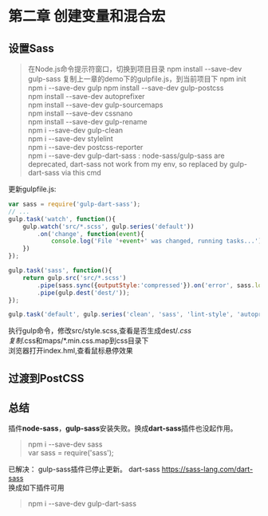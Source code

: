 
# 第二章 创建变量和混合宏

## 设置Sass

> 在Node.js命令提示符窗口，切换到项目目录
> npm install --save-dev gulp-sass
> 复制上一章的demo下的gulpfile.js，到当前项目下
> npm init
> npm i --save-dev gulp
   > npm install --save-dev gulp-postcss  
   > npm install --save-dev autoprefixer  
   > npm install --save-dev gulp-sourcemaps  
   > npm install --save-dev cssnano  
   > npm install --save-dev gulp-rename  
   > npm i --save-dev gulp-clean  
   > npm i --save-dev stylelint  
   > npm i --save-dev postcss-reporter  
> npm i --save-dev gulp-dart-sass : node-sass/gulp-sass are deprecated, dart-sass not work from my env, so replaced by gulp-dart-sass via this cmd

更新gulpfile.js:

```javascript
var sass = require('gulp-dart-sass');
// ...
gulp.task('watch', function(){
    gulp.watch('src/*.scss', gulp.series('default'))
        .on('change', function(event){
            console.log('File '+event+' was changed, running tasks...');
    })
});

gulp.task('sass', function(){
    return gulp.src('src/*.scss')
        .pipe(sass.sync({outputStyle:'compressed'}).on('error', sass.logError))
        .pipe(gulp.dest('dest/'));
});

gulp.task('default', gulp.series('clean', 'sass', 'lint-style', 'autoprefixer', 'rename', 'watch'));
```
执行gulp命令，修改src/style.scss,查看是否生成dest/*.css  
复制*.css和maps/*.min.css.map到css目录下  
浏览器打开index.hml,查看鼠标悬停效果  

## 过渡到PostCSS



## 总结

插件<b>node-sass</b>，<b>gulp-sass</b>安装失败。换成<b>dart-sass</b>插件也没起作用。
> npm i --save-dev sass  
> var sass = require('sass');  

已解决：
gulp-sass插件已停止更新。
dart-sass <https://sass-lang.com/dart-sass>  
换成如下插件可用  
> npm i --save-dev gulp-dart-sass
